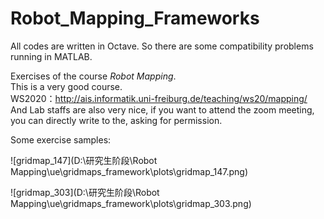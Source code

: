# Robot_Mapping_Frameworks
All codes are written in Octave. So there are some compatibility problems running in MATLAB.

Exercises of the course *Robot Mapping*.   
This is a very good course.  
WS2020：http://ais.informatik.uni-freiburg.de/teaching/ws20/mapping/   
And Lab staffs are also very nice, if you want to attend the zoom meeting, you can directly write to the, asking for permission.

Some exercise samples:           

![gridmap_147](D:\研究生阶段\Robot Mapping\ue\gridmaps_framework\plots\gridmap_147.png)

![gridmap_303](D:\研究生阶段\Robot Mapping\ue\gridmaps_framework\plots\gridmap_303.png)
